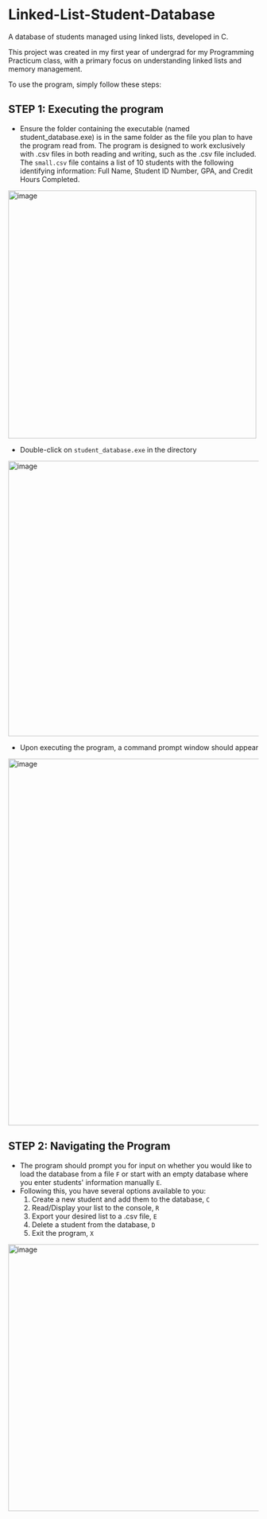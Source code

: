 # Linked-List-Student-Database
A database of students managed using linked lists, developed in C.

This project was created in my first year of undergrad for my Programming Practicum class, with a primary focus on understanding linked lists and memory management.

To use the program, simply follow these steps:

## STEP 1: Executing the program

- Ensure the folder containing the executable (named student_database.exe) is in the same folder as the file you plan to have the program read from. The program is designed to work exclusively with .csv files in both reading and writing, such as the .csv file included. The `small.csv` file contains a list of 10 students with the following identifying information: Full Name, Student ID Number, GPA, and Credit Hours Completed.

<img width="499" alt="image" src="https://github.com/user-attachments/assets/6df10860-ef7d-464a-a3f6-d5fdb43dc549" />

- Double-click on `student_database.exe` in the directory

<img width="554" alt="image" src="https://github.com/user-attachments/assets/2f266839-e354-402d-b3c2-94c8cc7bc971" />

- Upon executing the program, a command prompt window should appear

<img width="738" alt="image" src="https://github.com/user-attachments/assets/bb1a943e-c4a0-460d-b960-cb1962dbfbf9" />


## STEP 2: Navigating the Program

- The program should prompt you for input on whether you would like to load the database from a file `F` or start with an empty database where you enter students' information manually `E`.
- Following this, you have several options available to you:
  1. Create a new student and add them to the database, `C`
  2. Read/Display your list to the console, `R`
  3. Export your desired list to a .csv file, `E`
  4. Delete a student from the database, `D`
  5. Exit the program, `X` 

<img width="537" alt="image" src="https://github.com/user-attachments/assets/0778866c-bdab-4854-b796-c859243a2461" />
